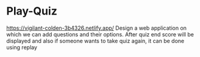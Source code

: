 # Play-Quiz
https://vigilant-colden-3b4326.netlify.app/
Design a web application on which we can add questions and their options.
After quiz end score will be displayed and also if someone wants to take quiz again, it can be done using replay
